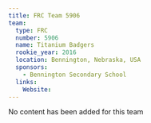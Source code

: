 ```yaml
---
title: FRC Team 5906
team:
  type: FRC
  number: 5906
  name: Titanium Badgers
  rookie_year: 2016
  location: Bennington, Nebraska, USA
  sponsors:
    - Bennington Secondary School
  links:
    Website: 
---
```

No content has been added for this team